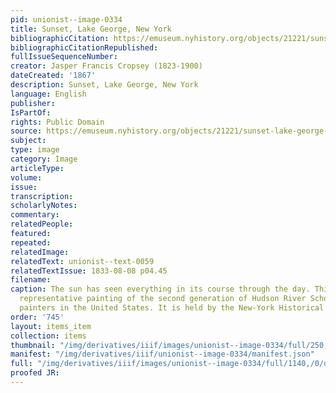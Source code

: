 ```yaml
---
pid: unionist--image-0334
title: Sunset, Lake George, New York
bibliographicCitation: https://emuseum.nyhistory.org/objects/21221/sunset-lake-george-new-york
bibliographicCitationRepublished: 
fullIssueSequenceNumber: 
creator: Jasper Francis Cropsey (1823-1900)
dateCreated: '1867'
description: Sunset, Lake George, New York
language: English
publisher: 
IsPartOf: 
rights: Public Domain
source: https://emuseum.nyhistory.org/objects/21221/sunset-lake-george-new-york
subject: 
type: image
category: Image
articleType: 
volume: 
issue: 
transcription: 
scholarlyNotes: 
commentary: 
relatedPeople: 
featured: 
repeated: 
relatedImage: 
relatedText: unionist--text-0059
relatedTextIssue: 1833-08-08 p04.45
filename: 
caption: The sun has seen everything in its course through the day. This is an important
  representative painting of the second generation of Hudson River School landscape
  painters in the United States. It is held by the New-York Historical Society.
order: '745'
layout: items_item
collection: items
thumbnail: "/img/derivatives/iiif/images/unionist--image-0334/full/250,/0/default.jpg"
manifest: "/img/derivatives/iiif/unionist--image-0334/manifest.json"
full: "/img/derivatives/iiif/images/unionist--image-0334/full/1140,/0/default.jpg"
proofed JR: 
---
```

